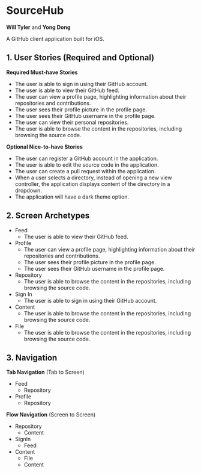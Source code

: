 # SourceHub

**Will Tyler** and **Yong Dong**

A GitHub client application built for iOS.

## 1. User Stories (Required and Optional)

**Required Must-have Stories**

 * The user is able to sign in using their GitHub account.
 * The user is able to view their GitHub feed.
 * The user can view a profile page, highlighting information about their repositories and contributions.
 * The user sees their profile picture in the profile page.
 * The user sees their GitHub username in the profile page.
 * The user can view their personal repositories.
 * The user is able to browse the content in the repositories, including browsing the source code.

**Optional Nice-to-have Stories**

 * The user can register a GitHub account in the application.
 * The user is able to edit the source code in the application.
 * The user can create a pull request within the application.
 * When a user selects a directory, instead of opening a new view controller, the application displays content of the directory in a dropdown.
 * The application will have a dark theme option.

## 2. Screen Archetypes

 * Feed
 	* The user is able to view their GitHub feed.
 * Profile
 	* The user can view a profile page, highlighting information about their repositories and contributions.
	* The user sees their profile picture in the profile page.
	* The user sees their GitHub username in the profile page.
 * Repository
 	* The user is able to browse the content in the repositories, including browsing the source code.
 * Sign In
 	* The user is able to sign in using their GitHub account.
 * Content
 	* The user is able to browse the content in the repositories, including browsing the source code.
 * File
 	* The user is able to browse the content in the repositories, including browsing the source code.

## 3. Navigation

**Tab Navigation** (Tab to Screen)

 * Feed
 	* Repository
 * Profile
 	* Repository

**Flow Navigation** (Screen to Screen)

 * Repository
 	* Content
 * SignIn
 	* Feed
 * Content
 	* File
	* Content
